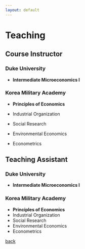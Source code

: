 ```yaml
---
layout: default
---
```


# Teaching
<p  style="margin-top: 1em"> </p>

## Course Instructor

### Duke University

* **Intermediate Microeconomics I**


### Korea Military Academy

* **Principles of Economics**

* Industrial Organization

* Social Research

* Environmental Economics

* Econometrics

## Teaching Assistant

### Duke University

* **Intermediate Microeconomics I**


### Korea Military Academy

* **Principles of Economics**
* Industrial Organization
* Social Research
* Environmental Economics
* Econometrics

[back](./)
